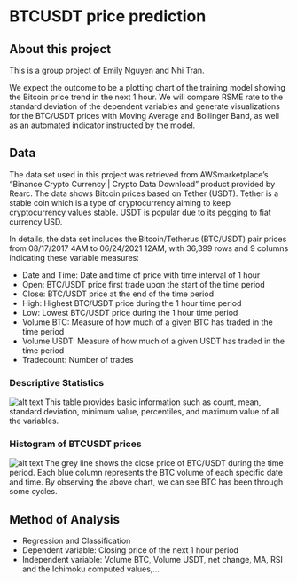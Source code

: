 # BTCUSDT price prediction
## About this project
This is a group project of Emily Nguyen and Nhi Tran.

We expect the outcome to be a plotting chart of the training model showing the Bitcoin price trend in the next 1 hour. We will compare RSME rate to the standard deviation of the dependent variables and generate visualizations for the BTC/USDT prices with Moving Average and Bollinger Band, as well as an automated indicator instructed by the model.

## Data
The data set used in this project was retrieved from AWSmarketplace’s “Binance Crypto Currency | Crypto Data Download” product provided by Rearc. The data shows Bitcoin prices based on Tether (USDT). Tether is a stable coin which is a type of cryptocurrency aiming to keep cryptocurrency values stable. USDT is popular due to its pegging to fiat currency USD.

In details, the data set includes the Bitcoin/Tetherus (BTC/USDT) pair prices from 08/17/2017 4AM to 06/24/2021 12AM, with 36,399 rows and 9 columns indicating these variable measures:
* Date and Time: Date and time of price with time interval of 1 hour
* Open: BTC/USDT price first trade upon the start of the time period
* Close: BTC/USDT price at the end of the time period
* High: Highest BTC/USDT price during the 1 hour time period
* Low: Lowest BTC/USDT price during the 1 hour time period
* Volume BTC: Measure of how much of a given BTC has traded in the time
period
* Volume USDT: Measure of how much of a given USDT has traded in
the time period
* Tradecount: Number of trades

### Descriptive Statistics
![alt text](https://github.com/emilyngx/Big_Data/blob/main/images/0.png)
This table provides basic information such as count, mean, standard deviation, minimum value, percentiles, and maximum value of all the variables.

### Histogram of BTCUSDT prices
![alt text](https://github.com/emilyngx/Big_Data/blob/main/images/1.png)
The grey line shows the close price of BTC/USDT during the time period. Each blue column represents the BTC volume of each specific date and time. By observing the above chart, we can see BTC has been through some cycles.

## Method of Analysis
* Regression and Classification
* Dependent variable: Closing price of the next 1 hour period
* Independent variable: Volume BTC, Volume USDT, net change, MA, RSI and the Ichimoku computed values,...
